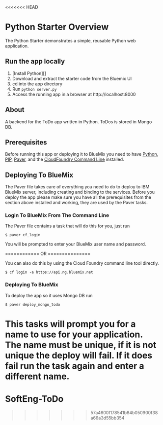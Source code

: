 <<<<<<< HEAD
# Python Starter Overview

The Python Starter demonstrates a simple, reusable Python web application.

## Run the app locally

1. [Install Python][]
2. Download and extract the starter code from the Bluemix UI
3. cd into the app directory
4. Run `python server.py`
5. Access the running app in a browser at http://localhost:8000

## About
A backend for the ToDo app written in Python.  ToDos is stored in 
Mongo DB.

## Prerequisites
Before running this app or deploying it to BlueMix you need to have 
[Python](https://www.python.org/), 
[PIP](http://www.pip-installer.org/), 
[Paver](http://paver.github.io/paver/), and the 
[CloudFoundry Command Line](https://github.com/cloudfoundry/cli) 
installed.

## Deploying To BlueMix

The Paver file takes care of everything you need to do to deploy to IBM BlueMix server, including 
creating and binding to the services.  Before you deploy the app please make sure you 
have all the prerequisites from the section above installed and working, they are used by 
the Paver tasks.

### Login To BlueMix From The Command Line

The Paver file contains a task that will do this for you, just run

    $ paver cf_login

You will be prompted to enter your BlueMix user name and password.



============ OR ===============



You can also do this by using the Cloud Foundry command line tool directly.

    $ cf login -a https://api.ng.bluemix.net

### Deploying To BlueMix


To deploy the app so it uses Mongo DB run

    $ paver deploy_mongo_todo

This tasks will prompt you for a name to use for your application.  The name must be unique, if it is
not unique the deploy will fail.  If it does fail run the task again and enter a different name.
=======
# SoftEng-ToDo
>>>>>>> 57a4600f178541b84b050900f38a66a3d55bb354
